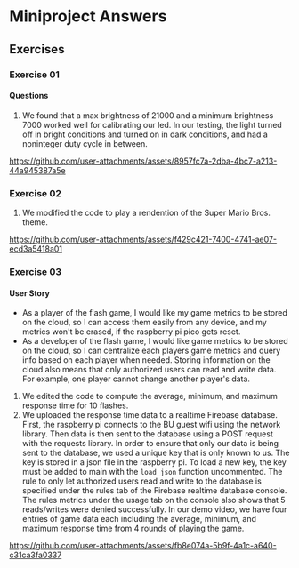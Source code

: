 # Miniproject Answers

## Exercises

### Exercise 01
#### Questions
1. We found that a max brightness of 21000 and a minimum brightness 7000 worked well for calibrating our led. In our testing, the light turned off in bright conditions and turned on in dark conditions, and had a noninteger duty cycle in between.


https://github.com/user-attachments/assets/8957fc7a-2dba-4bc7-a213-44a945387a5e


### Exercise 02
1. We modified the code to play a rendention of the Super Mario Bros. theme. 


https://github.com/user-attachments/assets/f429c421-7400-4741-ae07-ecd3a5418a01


### Exercise 03

#### User Story
- As a player of the flash game, I would like my game metrics to be stored on the cloud, so I can access them easily from any device, and my metrics won't be erased, if the raspberry pi pico gets reset.
- As a developer of the flash game, I would like game metrics to be stored on the cloud, so I can centralize each players game metrics and query info based on each player when needed. Storing information on the cloud also means that only authorized users can read and write data. For example, one player cannot change another player's data.


1. We edited the code to compute the average, minimum, and maximum response time for 10 flashes.
2. We uploaded the response time data to a realtime Firebase database. First, the raspberry pi connects to the BU guest wifi using the network library. Then data is then sent to the database using a POST request with the requests library. In order to ensure that only our data is being sent to the database, we used a unique key that is only known to us. The key is stored in a json file in the raspberry pi. To load a new key, the key must be added to main with the `load_json` function uncommented. The rule to only let authorized users read and write to the database is specified under the rules tab of the Firebase realtime database console. The rules metrics under the usage tab on the console also shows that 5 reads/writes were denied successfully. In our demo video, we have four entries of game data each including the average, minimum, and maximum response time from 4 rounds of playing the game.

https://github.com/user-attachments/assets/fb8e074a-5b9f-4a1c-a640-c31ca3fa0337







